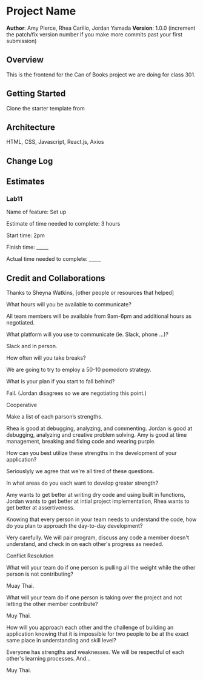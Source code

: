 # Project Name

**Author**: Amy Pierce, Rhea Carillo, Jordan Yamada
**Version**: 1.0.0 (increment the patch/fix version number if you make more commits past your first submission)

## Overview

This is the frontend for the Can of Books project we are doing for class 301.

## Getting Started

Clone the starter template from

## Architecture

HTML, CSS, Javascript, React.js, Axios

## Change Log
<!-- Use this area to document the iterative changes made to your application as each feature is successfully implemented. Use time stamps. Here's an example:

01-01-2001 4:59pm - Application now has a fully-functional express server, with a GET route for the location resource. -->

## Estimates

### Lab11

Name of feature: Set up

Estimate of time needed to complete: 3 hours

Start time: 2pm

Finish time: _____

Actual time needed to complete: _____

## Credit and Collaborations

Thanks to Sheyna Watkins, [other people or resources that helped]

What hours will you be available to communicate?

All team members will be available from 9am-6pm and additional hours as negotiated.

What platform will you use to communicate (ie. Slack, phone …)?

Slack and in person.

How often will you take breaks?

We are going to try to employ a 50-10 pomodoro strategy.

What is your plan if you start to fall behind?

Fail. (Jordan disagrees so we are negotiating this point.)

Cooperative

Make a list of each parson’s strengths.

Rhea is good at debugging, analyzing, and commenting. Jordan is good at debugging, analyzing and creative problem solving. Amy is good at time management, breaking and fixing code and wearing purple.

How can you best utilize these strengths in the development of your application?

Seriouslyly we agree that we're all tired of these questions.

In what areas do you each want to develop greater strength?

Amy wants to get better at writing dry code and using built in functions, Jordan wants to get better at intial project implementation, Rhea wants to get better at assertiveness. 

Knowing that every person in your team needs to understand the code, how do you plan to approach the day-to-day development?

Very carefully. We will pair program, discuss any code a member doesn't understand, and check in on each other's progress as needed.

Conflict Resolution

What will your team do if one person is pulling all the weight while the other person is not contributing?

Muay Thai.


What will your team do if one person is taking over the project and not letting the other member contribute?

Muy Thai.

How will you approach each other and the challenge of building an application knowing that it is impossible for two people to be at the exact same place in understanding and skill level?

Everyone has strengths and weaknesses. We will be respectful of each other's learning processes. And...

Muy Thai.
